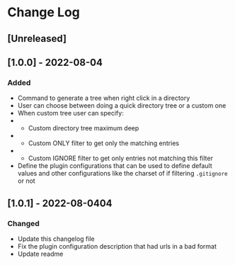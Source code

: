 # Change Log

## [Unreleased]

## [1.0.0] - 2022-08-04
### Added
- Command to generate a tree when right click in a directory
- User can choose between doing a quick directory tree or a custom one
- When custom tree user can specify:
- - Custom directory tree maximum deep
- - Custom ONLY filter to get only the matching entries
- - Custom IGNORE filter to get only entries not matching this filter
- Define the plugin configurations that can be used to define default values and other configurations like the charset of if filtering `.gitignore` or not

## [1.0.1] - 2022-08-0404
### Changed
- Update this changelog file
- Fix the plugin configuration description that had urls in a bad format
- Update readme
